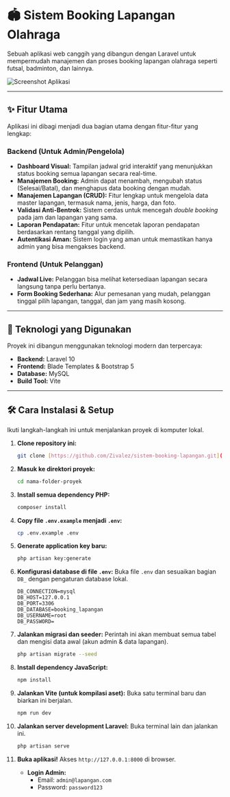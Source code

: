 # 🏟️ Sistem Booking Lapangan Olahraga

Sebuah aplikasi web canggih yang dibangun dengan Laravel untuk mempermudah manajemen dan proses booking lapangan olahraga seperti futsal, badminton, dan lainnya.

![Screenshot Aplikasi]()

---

## ✨ Fitur Utama

Aplikasi ini dibagi menjadi dua bagian utama dengan fitur-fitur yang lengkap:

### **Backend (Untuk Admin/Pengelola)**
* **Dashboard Visual:** Tampilan jadwal grid interaktif yang menunjukkan status booking semua lapangan secara real-time.
* **Manajemen Booking:** Admin dapat menambah, mengubah status (Selesai/Batal), dan menghapus data booking dengan mudah.
* **Manajemen Lapangan (CRUD):** Fitur lengkap untuk mengelola data master lapangan, termasuk nama, jenis, harga, dan foto.
* **Validasi Anti-Bentrok:** Sistem cerdas untuk mencegah *double booking* pada jam dan lapangan yang sama.
* **Laporan Pendapatan:** Fitur untuk mencetak laporan pendapatan berdasarkan rentang tanggal yang dipilih.
* **Autentikasi Aman:** Sistem login yang aman untuk memastikan hanya admin yang bisa mengakses backend.

### **Frontend (Untuk Pelanggan)**
* **Jadwal Live:** Pelanggan bisa melihat ketersediaan lapangan secara langsung tanpa perlu bertanya.
* **Form Booking Sederhana:** Alur pemesanan yang mudah, pelanggan tinggal pilih lapangan, tanggal, dan jam yang masih kosong.

---

## 🚀 Teknologi yang Digunakan

Proyek ini dibangun menggunakan teknologi modern dan terpercaya:

* **Backend:** Laravel 10
* **Frontend:** Blade Templates & Bootstrap 5
* **Database:** MySQL
* **Build Tool:** Vite

---

## 🛠️ Cara Instalasi & Setup

Ikuti langkah-langkah ini untuk menjalankan proyek di komputer lokal.

1.  **Clone repository ini:**
    ```bash
    git clone [https://github.com/Zivalez/sistem-booking-lapangan.git](https://github.com/Zivalez/sistem-booking-lapangan.git)
    ```

2.  **Masuk ke direktori proyek:**
    ```bash
    cd nama-folder-proyek
    ```

3.  **Install semua dependency PHP:**
    ```bash
    composer install
    ```

4.  **Copy file `.env.example` menjadi `.env`:**
    ```bash
    cp .env.example .env
    ```

5.  **Generate application key baru:**
    ```bash
    php artisan key:generate
    ```

6.  **Konfigurasi database di file `.env`:**
    Buka file `.env` dan sesuaikan bagian `DB_` dengan pengaturan database lokal.
    ```env
    DB_CONNECTION=mysql
    DB_HOST=127.0.0.1
    DB_PORT=3306
    DB_DATABASE=booking_lapangan
    DB_USERNAME=root
    DB_PASSWORD=
    ```

7.  **Jalankan migrasi dan seeder:**
    Perintah ini akan membuat semua tabel dan mengisi data awal (akun admin & data lapangan).
    ```bash
    php artisan migrate --seed
    ```

8.  **Install dependency JavaScript:**
    ```bash
    npm install
    ```

9.  **Jalankan Vite (untuk kompilasi aset):**
    Buka satu terminal baru dan biarkan ini berjalan.
    ```bash
    npm run dev
    ```

10. **Jalankan server development Laravel:**
    Buka terminal lain dan jalankan ini.
    ```bash
    php artisan serve
    ```

11. **Buka aplikasi!**
    Akses `http://127.0.0.1:8000` di browser.
    * **Login Admin:**
        * Email: `admin@lapangan.com`
        * Password: `password123`
